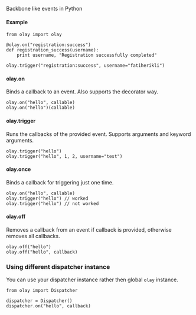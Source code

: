 Backbone like events in Python

#### Example

    from olay import olay

    @olay.on("registration:success")
    def registration_success(username):
        print username, "Registration successfully completed"

    olay.trigger("registration:success", username="fatiherikli")


#### olay.on

Binds a callback to an event. Also supports the decorator way.

    olay.on("hello", callable)
    olay.on("hello")(callable)

#### olay.trigger

Runs the callbacks of the provided event. Supports arguments and keyword arguments.

    olay.trigger("hello")
    olay.trigger("hello", 1, 2, username="test")

#### olay.once

Binds a callback for triggering just one time.

    olay.on("hello", callable)
    olay.trigger("hello") // worked
    olay.trigger("hello") // not worked

#### olay.off

Removes a callback from an event if callback is provided, otherwise removes all callbacks.

    olay.off("hello")
    olay.off("hello", callback)

### Using different dispatcher instance

You can use your dispatcher instance rather then global `olay` instance.

    from olay import Dispatcher

    dispatcher = Dispatcher()
    dispatcher.on("hello", callback)

